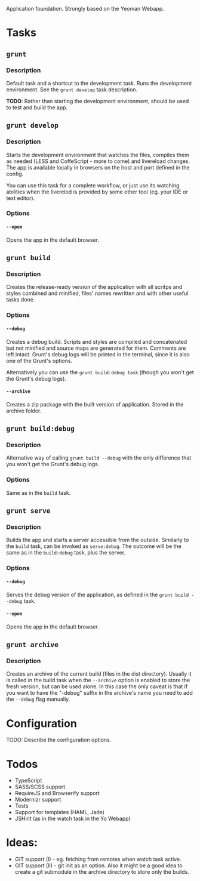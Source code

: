 Application foundation. Strongly based on the Yeoman Webapp.

# Tasks

## `grunt`
### Description
Default task and a shortcut to the development task.
Runs the development environment. See the `grunt develop` task description.

**TODO**: Rather than starting the development environment, should be used to
test and build the app.

## `grunt develop`
### Description
Starts the development environment that watches the files, compiles them as needed
(LESS and CoffeScript - more to come) and livereload changes. The app is available
locally in browsers on the host and port defined in the config.

You can use this task for a complete workflow, or just use its watching abilities
when the liverelod is provided by some other tool (eg. your IDE or text editor).

### Options
#### `--open`
Opens the app in the default browser.

## `grunt build`
### Description
Creates the release-ready version of the application with all scritps and
styles combined and minified, files' names rewritten and with other useful tasks
done.

### Options
#### `--debug`
Creates a debug build. Scripts and styles are compiled and concatenated but
not minified and source maps are generated for them. Comments are left intact.
Grunt's debug logs will be printed in the terminal, since it is also
one of the Grunt's options.

Alternatively you can use the `grunt build:debug task` (though you won't get
the Grunt's debug logs).

#### `--archive`
Creates a zip package with the built version of application. Stored in the
archive folder.

## `grunt build:debug`
### Description
Alternative way of calling `grunt build --debug` with the only difference that
you won't get the Grunt's debug logs.

### Options
Same as in the `build` task.

## `grunt serve`
### Description
Builds the app and starts a server accessible from the outside. Similarly to
the `build` task, can be invoked as `serve:debug`. The outcome will be the
same as in the `build:debug` task, plus the server.

### Options
#### `--debug`
Serves the debug version of the application, as defined in the `grunt build --debug`
task.

#### `--open`
Opens the app in the default browser.

## `grunt archive`
### Description
Creates an archive of the current build (files in the dist directory). Usually it
is called in the build task when the `--archive` option is enabled to store the
fresh version, but can be used alone. In this case the only caveat is that if you
want to have the "-debug" suffix in the archive's name you need to add the `--debug`
flag manually.


# Configuration
TODO: Describe the configuration options.


# Todos
* TypeScript
* SASS/SCSS support
* RequireJS and Browserify support
* Modernizr support
* Tests
* Support for templates (HAML, Jade)
* JSHint (as in the watch task in the Yo Webapp)


# Ideas:
* GIT support (I) - eg. fetching from remotes when watch task active.
* GIT support (II) - git init as an option. Also it might be a good idea to
create a git submodule in the archive directory to store only the builds.
